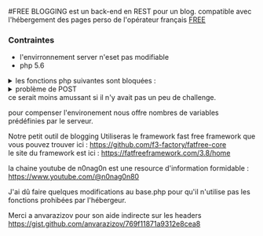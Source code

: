 #FREE BLOGGING
est un back-end en REST pour un blog.
compatible avec l'hébergement des pages perso de l'opérateur français [FREE](https://www.free.fr)



### Contraintes
* l'envirronnement server n'eset pas modifiable
* php 5.6 
<details>
 <summary> les fonctions php suivantes sont bloquées : </summary>
 
| - | - | - | - |
| :---: | :---: | :---: | :---: |
| chown            | chmod                | get_current_user | php_uname  |
| putenv           | set_time_limit       | getmyuid         | getmypid |
| dl               | ini_alter            | ini_restore      | realpath |
| tmpfile          | link                 | shell_exec       | proc_open |
| chroot           | sleep                | usleep           | umask |
| set_include_path | restore_include_path | ini_set          | exec |
| passthru         | system               | popen            | pclose |
| leak             | mysql_list_dbs       | listen           | chgrp |
| disk_total_space | disk_free_space      | rmdir            | openlog |
| closelog         | syslog               | flock            | socket_create_listen |
| socket_accept    | socket_listen        | symlink          | setlocale |
| imagerotate      | -                     | - | - |

[Source](https://assistance.free.fr/articles/pages-perso-php-et-fonctions-desactivees-chez-free-653)
</details>
<details><summary>  problème de POST </summary>
Il est impossible d'utiliser les requêtes POST en RAW, il provoque l'affichage d'une erreur du serveur lié à une deprecation de la fonctionnalité d'auto- remplissage des post raw vides, erreur qui apparait même quand la requête POST en raw n'est pas vide.
les autre requêtes PUT, PATCH, DELETE ne sont pas affectées par ce problème qui en fait est seulement une erreur de configuration du serveur
erreur qui peux être corrigé que en ajoutant la ligne 

always_populate_raw_post_data = -1

dans le php.ini du serveur et un redémarrage.

 Mais comme les esrvice de gestion des pages persos de FREE ne répond pas au demandes des utilisateurs on vas donc devoir se passer de cette solution.
</details>
ce serait moins amussant si il n'y avait pas un peu de challenge.

pour compenser l'environement nous offre nombres de variables prédéfinies par le serveur.


Notre petit outil de blogging 
Utiliseras le framework fast free framework que vous pouvez trouver ici :
 https://github.com/f3-factory/fatfree-core <br />
le site du framework est ici :
https://fatfreeframework.com/3.8/home <br />

la chaine youtube de n0nag0n est une resource d'information formidable :
https://www.youtube.com/@n0nag0n80 <br />

J'ai dû faire quelques modifications au base.php pour qu'il n'utilise pas les fonctions prohibées par l'hébergeur.<br />

Merci a anvarazizov pour son aide indirecte sur les headers
https://gist.github.com/anvarazizov/769f11871a9312e8cea8 
